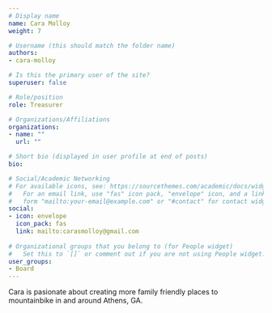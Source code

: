 ```yaml
---
# Display name
name: Cara Molloy
weight: 7

# Username (this should match the folder name)
authors:
- cara-molloy

# Is this the primary user of the site?
superuser: false

# Role/position
role: Treasurer

# Organizations/Affiliations
organizations:
- name: ""
  url: ""

# Short bio (displayed in user profile at end of posts)
bio:

# Social/Academic Networking
# For available icons, see: https://sourcethemes.com/academic/docs/widgets/#icons
#   For an email link, use "fas" icon pack, "envelope" icon, and a link in the
#   form "mailto:your-email@example.com" or "#contact" for contact widget.
social:
- icon: envelope
  icon_pack: fas
  link: mailto:carasmolloy@gmail.com
  
# Organizational groups that you belong to (for People widget)
#   Set this to `[]` or comment out if you are not using People widget.  
user_groups:
- Board
---
```


Cara is pasionate about creating more family friendly places to mountainbike in and around Athens, GA.
